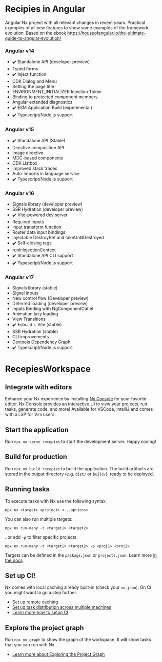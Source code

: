 
# Recipies in Angular

Angular Nx project with all relevant changes in recent years. Practical examples of all new features to show some examples of the framework evolution.
Based on the ebook https://houseofangular.io/the-ultimate-guide-to-angular-evolution/

### Angular v14

- ✔️​ Standalone API (developer preview) 
- Typed forms 
- ✔️​ Inject function 
- CDK Dialog and Menu 
- Setting the page title 
- ENVIRONMENT_INITIALIZER Injection Token 
- Binding to protected component members 
- Angular extended diagnostics 
- ✔️​ ESM Application Build (experimental) 
- ✔️​ Typescript/Node.js support 

### Angular v15

- ✔️​ Standalone API (Stable)
- Directive composition API
- Image directive 
- MDC-based components
- CDK Listbox
- Improved stack traces
- Auto-imports in language service
- ✔️​ Typescript/Node.js support

### Angular v16

- Signals library (developer preview)
- SSR Hydration (developer preview)
- ✔️​ Vite-powered dev server
- Required inputs
- Input transform function 
- Router data input bindings
- Injectable DestroyRef and takeUntilDestroyed
- ✔️ ​Self-closing tags
- runInInjectionContext
- ✔️​ Standalone API CLI support
- ✔️​ Typescript/Node.js support

### Angular v17

- Signals library (stable)
- Signal inputs
- New control flow (Developer preview)
- Deferred loading (developer preview)
- Inputs Binding with NgComponentOutlet
- Animation lazy loading
- View Transitions
- ✔️​ Esbuild + Vite (stable)
- SSR Hydration (stable)
- CLI improvements
- Devtools Dependency Graph
- ✔️​ Typescript/Node.js support


# RecepiesWorkspace

## Integrate with editors

Enhance your Nx experience by installing [Nx Console](https://nx.dev/nx-console) for your favorite editor. Nx Console
provides an interactive UI to view your projects, run tasks, generate code, and more! Available for VSCode, IntelliJ and
comes with a LSP for Vim users.

## Start the application

Run `npx nx serve recepies` to start the development server. Happy coding!

## Build for production

Run `npx nx build recepies` to build the application. The build artifacts are stored in the output directory (e.g. `dist/` or `build/`), ready to be deployed.

## Running tasks

To execute tasks with Nx use the following syntax:

```
npx nx <target> <project> <...options>
```

You can also run multiple targets:

```
npx nx run-many -t <target1> <target2>
```

..or add `-p` to filter specific projects

```
npx nx run-many -t <target1> <target2> -p <proj1> <proj2>
```

Targets can be defined in the `package.json` or `projects.json`. Learn more [in the docs](https://nx.dev/features/run-tasks).

## Set up CI!

Nx comes with local caching already built-in (check your `nx.json`). On CI you might want to go a step further.

- [Set up remote caching](https://nx.dev/features/share-your-cache)
- [Set up task distribution across multiple machines](https://nx.dev/nx-cloud/features/distribute-task-execution)
- [Learn more how to setup CI](https://nx.dev/recipes/ci)

## Explore the project graph

Run `npx nx graph` to show the graph of the workspace.
It will show tasks that you can run with Nx.

- [Learn more about Exploring the Project Graph](https://nx.dev/core-features/explore-graph)